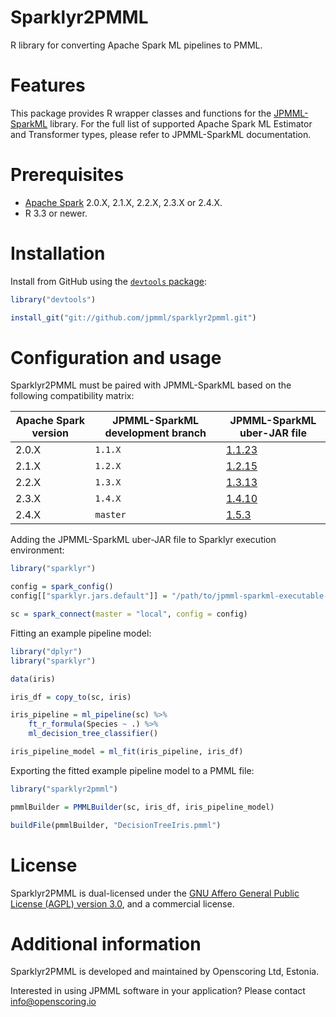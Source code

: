 Sparklyr2PMML
=============

R library for converting Apache Spark ML pipelines to PMML.

# Features #

This package provides R wrapper classes and functions for the [JPMML-SparkML](https://github.com/jpmml/jpmml-sparkml) library. For the full list of supported Apache Spark ML Estimator and Transformer types, please refer to JPMML-SparkML documentation.

# Prerequisites #

* [Apache Spark](https://spark.apache.org/) 2.0.X, 2.1.X, 2.2.X, 2.3.X or 2.4.X.
* R 3.3 or newer.

# Installation #

Install from GitHub using the [`devtools` package](https://cran.r-project.org/web/packages/devtools/):

```R
library("devtools")

install_git("git://github.com/jpmml/sparklyr2pmml.git")
```

# Configuration and usage #

Sparklyr2PMML must be paired with JPMML-SparkML based on the following compatibility matrix:

| Apache Spark version | JPMML-SparkML development branch | JPMML-SparkML uber-JAR file |
|----------------------|----------------------------------|-----------------------------|
| 2.0.X | `1.1.X` | [1.1.23](https://github.com/jpmml/jpmml-sparkml/releases/download/1.1.23/jpmml-sparkml-executable-1.1.23.jar) |
| 2.1.X | `1.2.X` | [1.2.15](https://github.com/jpmml/jpmml-sparkml/releases/download/1.2.15/jpmml-sparkml-executable-1.2.15.jar) |
| 2.2.X | `1.3.X` | [1.3.13](https://github.com/jpmml/jpmml-sparkml/releases/download/1.3.13/jpmml-sparkml-executable-1.3.13.jar) |
| 2.3.X | `1.4.X` | [1.4.10](https://github.com/jpmml/jpmml-sparkml/releases/download/1.4.10/jpmml-sparkml-executable-1.4.10.jar) |
| 2.4.X | `master` | [1.5.3](https://github.com/jpmml/jpmml-sparkml/releases/download/1.5.3/jpmml-sparkml-executable-1.5.3.jar) |

Adding the JPMML-SparkML uber-JAR file to Sparklyr execution environment:

```R
library("sparklyr")

config = spark_config()
config[["sparklyr.jars.default"]] = "/path/to/jpmml-sparkml-executable-${version}.jar"

sc = spark_connect(master = "local", config = config)
```

Fitting an example pipeline model:

```R
library("dplyr")
library("sparklyr")

data(iris)

iris_df = copy_to(sc, iris)

iris_pipeline = ml_pipeline(sc) %>%
	ft_r_formula(Species ~ .) %>%
	ml_decision_tree_classifier()

iris_pipeline_model = ml_fit(iris_pipeline, iris_df)
```

Exporting the fitted example pipeline model to a PMML file:

```R
library("sparklyr2pmml")

pmmlBuilder = PMMLBuilder(sc, iris_df, iris_pipeline_model)

buildFile(pmmlBuilder, "DecisionTreeIris.pmml")
```

# License #

Sparklyr2PMML is dual-licensed under the [GNU Affero General Public License (AGPL) version 3.0](https://www.gnu.org/licenses/agpl-3.0.html), and a commercial license.

# Additional information #

Sparklyr2PMML is developed and maintained by Openscoring Ltd, Estonia.

Interested in using JPMML software in your application? Please contact [info@openscoring.io](mailto:info@openscoring.io)
